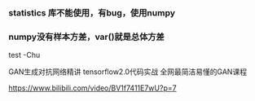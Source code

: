 ### statistics 库不能使用，有bug，使用numpy

### numpy没有样本方差，var()就是总体方差

test -Chu

GAN生成对抗网络精讲 tensorflow2.0代码实战 全网最简洁易懂的GAN课程

https://www.bilibili.com/video/BV1f7411E7wU?p=7
